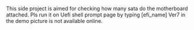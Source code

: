 This side project is aimed for checking how many sata do the motherboard attached.
Pls run it on Uefi shell prompt page by typing [efi_name]
Ver7 in the demo picture is not available online.
